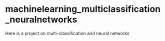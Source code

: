 # machinelearning_multiclassification_neuralnetworks
Here is a project on multi-classification and neural networks
